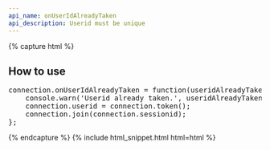 ```yaml
---
api_name: onUserIdAlreadyTaken
api_description: Userid must be unique
---
```


{% capture html %}

<section>
    <h2>How to use</h2>
    <pre>
connection.onUserIdAlreadyTaken = function(useridAlreadyTaken, yourNewUserId) {
    console.warn('Userid already taken.', useridAlreadyTaken, 'Your new userid:', yourNewUserId);
    connection.userid = connection.token();
    connection.join(connection.sessionid);
};
</pre>
</section>

{% endcapture %}
{% include html_snippet.html html=html %}
